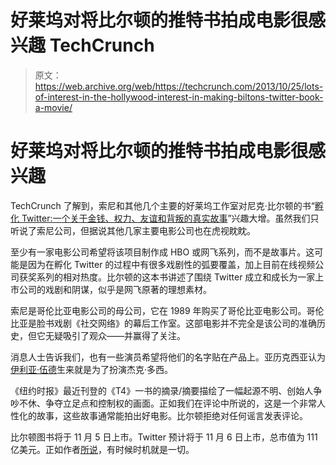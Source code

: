 # 好莱坞对将比尔顿的推特书拍成电影很感兴趣 TechCrunch

> 原文：<https://web.archive.org/web/https://techcrunch.com/2013/10/25/lots-of-interest-in-the-hollywood-interest-in-making-biltons-twitter-book-a-movie/>

# 好莱坞对将比尔顿的推特书拍成电影很感兴趣

TechCrunch 了解到，索尼和其他几个主要的好莱坞工作室对尼克·比尔顿的书“[孵化 Twitter:一个关于金钱、权力、友谊和背叛的真实故事](https://web.archive.org/web/20221208212541/http://hatchingtwitter.com/)”兴趣大增。虽然我们只听说了索尼公司，但据说其他几家主要电影公司也在虎视眈眈。

至少有一家电影公司希望将该项目制作成 HBO 或网飞系列，而不是故事片。这可能是因为在孵化 Twitter 的过程中有很多戏剧性的弧要覆盖，加上目前在线视频公司获奖系列的相对热度。比尔顿的这本书讲述了围绕 Twitter 成立和成长为一家上市公司的戏剧和阴谋，似乎是网飞原著的理想素材。

索尼是哥伦比亚电影公司的母公司，它在 1989 年购买了哥伦比亚电影公司。哥伦比亚是脸书戏剧《社交网络》的幕后工作室。这部电影并不完全是该公司的准确历史，但它无疑吸引了观众——并赢得了关注。

消息人士告诉我们，也有一些演员希望将他们的名字贴在产品上。亚历克西亚认为[伊利亚·伍德](https://web.archive.org/web/20221208212541/http://www.imdb.com/name/nm0000704/)生来就是为了扮演杰克·多西。

《纽约时报》最近刊登的《T4》一书的摘录/摘要描绘了一幅起源不明、创始人争吵不休、争夺立足点和控制权的画面。正如我们在评论中所说的，这是一个非常人性化的故事，这些故事通常能拍出好电影。比尔顿拒绝对任何谣言发表评论。

比尔顿图书将于 11 月 5 日上市。Twitter 预计将于 11 月 6 日上市，总市值为 111 亿美元。正如作者[所说](https://web.archive.org/web/20221208212541/https://twitter.com/nickbilton/status/393483691345076224)，有时候时机就是一切。